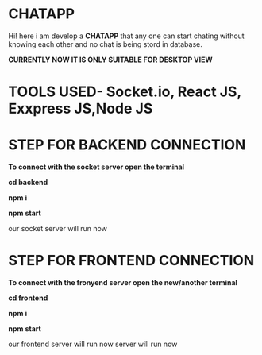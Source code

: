 # CHATAPP

Hi!  here i am develop a **CHATAPP** that any one can start chating without knowing each other and no chat is being stord in database.

**CURRENTLY NOW IT IS ONLY SUITABLE FOR DESKTOP VIEW**


# TOOLS USED- Socket.io, React JS, Exxpress JS,Node JS



 # STEP FOR BACKEND CONNECTION
 **To connect with the socket server open the terminal**
 
**cd backend**

**npm i**

**npm start**

our socket server will run now

 # STEP FOR FRONTEND CONNECTION

**To connect with the fronyend server open the new/another terminal**


**cd frontend**

**npm i**

**npm start**

our frontend server will run now server will run now

